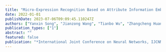 ```yaml
---
title: "Micro-Expression Recognition Based on Attribute Information Embedding and Cross-modal Contrastive Learning"
date: 2022-01-01
publishDate: 2023-07-06T09:09:45.110247Z
authors: ["Yanxin Song", "Jianzong Wang", "Tianbo Wu", "Zhangcheng Huang", "Jing Xiao"]
publication_types: ["1"]
abstract: ""
featured: false
publication: "*International Joint Conference on Neural Networks, IJCNN 2022, Padua, Italy, July 18-23, 2022*"
---
```


